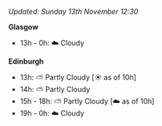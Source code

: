 *Updated: Sunday 13th November 12:30*

**Glasgow**

* 13h - 0h: :cloud: Cloudy

**Edinburgh**

* 13h: :partly_sunny: Partly Cloudy [:sunny: as of 10h]
* 14h: :partly_sunny: Partly Cloudy
* 15h - 18h: :partly_sunny: Partly Cloudy [:cloud: as of 10h]
* 19h - 0h: :cloud: Cloudy
